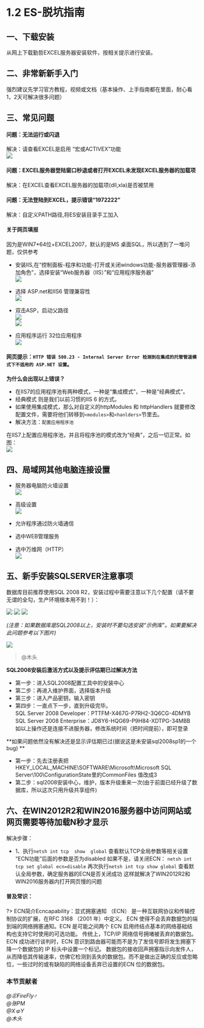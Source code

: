 # 1.2 ES-脱坑指南

## 一、下载安装
从网上下载勤哲EXCEL服务器安装软件，按相关提示进行安装。

## 二、非常新新手入门
强烈建议先学习官方教程，视频或文档（基本操作、上手指南都在里面，耐心看1，2天可解决很多问题）

## 三、常见问题
#### 问题：无法运行或闪退  
解决：请查看EXCEL是启用 “宏或ACTIVEX”功能  
![](./1.2.11.png)

#### 问题：EXCEL服务器登陆窗口秒退或者打开EXCEL未发现EXCEL服务器的加载项  
解决：在EXCEL查看EXCEL服务器的加载项(dll,xla)是否被禁用

#### 问题：无法登陆到EXCEL，提示错误“1972222”  
解决：自定义PATH路径,将ES安装目录手工加入

#### 关于网页填报
因为是WIN7*64位+EXCEL2007，默认的是MS 桌面SQL，所以遇到了一堆问题，仅供参考  
  * 安装IIS,在“控制面板-程序和功能-打开或关闭windows功能-服务器管理器-添加角色”，选择安装“Web服务器（IIS）”和“应用程序服务器”  
![](./1.2.8.jpg)

  * 选择 ASP.net和IIS6 管理兼容性  
![](./1.2.9.jpg) 

  * 双击ASP，启动父路径  
![](./1.2.1.png)  
![](./1.2.2.png)

  * 应用程序运行 32位应用程序  
![](./1.2.3.png)  

#### 网页提示：`HTTP 错误 500.23 - Internal Server Error 检测到在集成的托管管道模式下不适用的 ASP.NET 设置`。

**为什么会出现以上错误？**
 * 在IIS7的应用程序池有两种模式，一种是“集成模式”，一种是“经典模式”。
 * 经典模式 则是我们以前习惯的IIS 6 的方式。
 * 如果使用集成模式，那么对自定义的httpModules 和 httpHandlers 就要修改配置文件，需要将他们转移到`<modules>`和`<hanlders>`节里去。
 * 解决方法：`配置应用程序池`

在IIS7上配置应用程序池，并且将程序池的模式改为“经典”，之后一切正常。如图：  
![](./1.2.4.jpg) 

## 四、局域网其他电脑连接设置
 * 服务器电脑防火墙设置  
![](./1.2.5.png)

 * 高级设置  
![](./1.2.6.png)

 * 允许程序通过防火墙通信  
 * 选中WEB管理服务  
 * 选中万维网（HTTP）  
![](./1.2.7.png)

## 五、新手安装SQLSERVER注意事项
数据库目前推荐使用SQL 2008 R2，安装过程中需要注意以下几个配置（请不要无谓的全勾，生产环境根本用不到！）：

![](./1.2.12.png)
![](./1.2.13.png)
![](./1.2.14.png)
  
*(注意：如果数据库是SQL2008以上，安装时不要勾选安装“示例库”。如果要解决此问题参考以下图片)*  

![](./1.2.10.png)

>@木头  

**SQL2008安装后激活方式以及提示评估期已过解决方法**

* 第一步：进入SQL2008配置工具中的安装中心  
* 第二步：再进入维护界面，选择版本升级  
* 第三步：进入产品密钥，输入密钥  
* 第四步：一直点下一步，直到升级完毕。  
SQL Server 2008 Developer：PTTFM-X467G-P7RH2-3Q6CG-4DMYB  
SQL Server 2008 Enterprise：JD8Y6-HQG69-P9H84-XDTPG-34MBB  
如以上操作还是连接不进服务器，修改系统时间（把时间提前），即可登录  
 
**如果问题依然没有解决还是显示评估期已过(据说这是未安装sql2008sp1的一个bug)  **

* 第一步：先去注册表把HKEY_LOCAL_MACHINE\SOFTWARE\Microsoft\Microsoft SQL   Server\100\ConfigurationState里的CommonFiles 值改成3  
* 第二步：sql2008安装中心，维护，版本升级重来一次(由于前面已经升级了数据库，所以这次只用升级共享组件)

## 六、在WIN2012R2和WIN2016服务器中访问网站或网页需要等待加载N秒才显示

解决步骤：
* 1、执行`netsh int tcp  show  global`
查看默认TCP全局参数等相关设置
“ECN功能”后面的参数是否为disabled
如果不是，请关闭ECN：
`netsh int tcp set global ecn=disable`
再次执行`netsh int tcp show global`
查看默认全局参数，确定服务器的ECN是否关闭成功
这样就解决了WIN2012R2和WIN2016服务器内打开网页慢的问题
 
#### 普及常识：
?> ECN简介Ecncapability：显式拥塞通知 （ECN） 是一种互联网协议和传输控制协议的扩展，在RFC 3168 （2001 年）中定义。
ECN 使得不会丢弃数据包的端到端的网络拥塞通知。ECN 是可能之间两个 ECN 启用终结点基本的网络基础结构也支持它时使用的可选功能。 
传统上，TCP/IP 网络信号拥堵被丢弃的数据包。ECN 成功进行谈判时，ECN 意识到路由器可能而不是为了发信号即将发生拥塞下降一个数据包的 IP 标头中设置一个标记。
数据包的接收回声拥塞指示向发件人，从而降低其传输速率，仿佛它检测到丢失的数据包。而不是做出正确的反应或忽略位，一些过时的或有缺陷的网络设备丢弃已设置的ECN 位的数据包。

### 本节贡献者
*@㊣FireFly♂*  
*@张PM*  
*@XゅY*  
*@木头*  
 